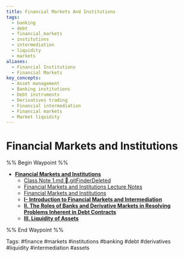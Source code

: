 ```yaml
---
title: Financial Markets And Institutions
tags:
  - banking
  - debt
  - financial_markets
  - institutions
  - intermediation
  - liquidity
  - markets
aliases:
  - Financial Institutions
  - Financial Markets
key_concepts:
  - Asset management
  - Banking institutions
  - Debt instruments
  - Derivatives trading
  - Financial intermediation
  - Financial markets
  - Market liquidity
---
```





# Financial Markets and Institutions

%% Begin Waypoint %%
- **[Financial Markets and Institutions](.md)**
	- [Class Note 1.md .gitFinderDeleted](Class%20Note%201.md%20%0E.gitFinderDeleted)
	- [Financial Markets and Institutions Lecture Notes](Financial%20Markets%20and%20Institutions%20Lecture%20Notes.md)
	- [Financial Markets and Institutions](.md)
	- **[I- Introduction to Financial Markets and Intermediation](I-%20Introduction%20to%20Financial%20Markets%20and%20Intermediation/I-%20Introduction%20to%20Financial%20Markets%20and%20Intermediation.md)**
	- **[II. The Roles of Banks and Derivative Markets in Resolving Problems Inherent in Debt Contracts](II.%20The%20Roles%20of%20Banks%20and%20Derivative%20Markets%20in%20Resolving%20Problems%20Inherent%20in%20Debt%20Contracts/II.%20The%20Roles%20of%20Banks%20and%20Derivative%20Markets%20in%20Resolving%20Problems%20Inherent%20in%20Debt%20Contracts.md)**
	- **[III. Liquidity of Assets](III.%20Liquidity%20of%20Assets/III.%20Liquidity%20of%20Assets.md)**

%% End Waypoint %%

Tags: #finance #markets #institutions #banking #debt #derivatives #liquidity #intermediation #assets

